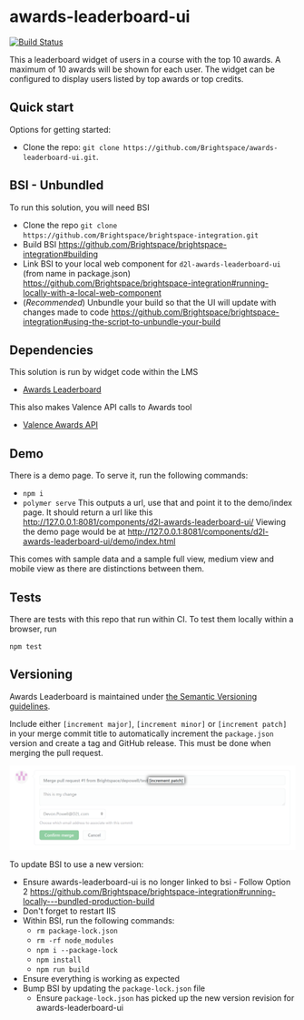 # awards-leaderboard-ui

[![Build Status][CI Badge]][CI Branch]

This a leaderboard widget of users in a course with the top 10 awards. A maximum
of 10 awards will be shown for each user. The widget can be configured to
display users listed by top awards or top credits.

## Quick start

Options for getting started:

* Clone the repo: `git clone https://github.com/Brightspace/awards-leaderboard-ui.git`.

## BSI - Unbundled

To run this solution, you will need BSI
* Clone the repo `git clone https://github.com/Brightspace/brightspace-integration.git`
* Build BSI https://github.com/Brightspace/brightspace-integration#building
* Link BSI to your local web component for `d2l-awards-leaderboard-ui` (from name in package.json) https://github.com/Brightspace/brightspace-integration#running-locally-with-a-local-web-component
* (*Recommended*) Unbundle your build so that the UI will update with changes made to code https://github.com/Brightspace/brightspace-integration#using-the-script-to-unbundle-your-build

## Dependencies

This solution is run by widget code within the LMS
* [Awards Leaderboard](https://git.dev.d2l/projects/CORE/repos/lms/browse/awards-leaderboard)

This also makes Valence API calls to Awards tool
* [Valence Awards API](https://docs.valence.desire2learn.com/res/awards.html)

## Demo

There is a demo page. To serve it, run the following commands:
* `npm i`
* `polymer serve`
This outputs a url, use that and point it to the demo/index page.
It should return  a url like this http://127.0.0.1:8081/components/d2l-awards-leaderboard-ui/
Viewing the demo page would be at http://127.0.0.1:8081/components/d2l-awards-leaderboard-ui/demo/index.html

This comes with sample data and a sample full view, medium view and mobile view as there are distinctions between them.

## Tests

There are tests with this repo that run within CI. To test them locally within a
browser, run

```
npm test
```

## Versioning

Awards Leaderboard is maintained under [the Semantic Versioning guidelines](http://semver.org/).

Include either `[increment major]`, `[increment minor]` or `[increment patch]`
in your merge commit title to automatically increment the `package.json`
version and create a tag and GitHub release. This must be done when merging the
pull request.

![Versioning example](docs/img/merge-commit-title.png)

To update BSI to use a new version:
* Ensure awards-leaderboard-ui is no longer linked to bsi - Follow Option 2 https://github.com/Brightspace/brightspace-integration#running-locally---bundled-production-build
* Don't forget to restart IIS
* Within BSI, run the following commands:
  * `rm package-lock.json`
  * `rm -rf node_modules`
  * `npm i --package-lock`
  * `npm install`
  * `npm run build`
* Ensure everything is working as expected
* Bump BSI by updating the `package-lock.json` file
  * Ensure `package-lock.json` has picked up the new version revision for awards-leaderboard-ui

<!-- links -->
[CI Branch]:https://travis-ci.com/Brightspace/awards-leaderboard-ui
[CI Badge]:https://travis-ci.com/Brightspace/awards-leaderboard-ui.svg?branch=master
